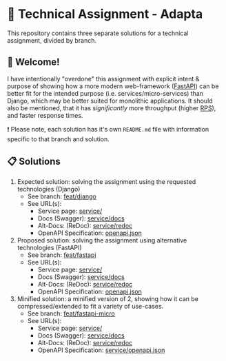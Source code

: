 # 🚀 Technical Assignment - Adapta
This repository contains three separate solutions for a technical assignment, divided by branch.


## 👋 Welcome!
I have intentionally "overdone" this assignment with explicit intent & purpose of showing how a more modern web-framework ([FastAPI](https://fastapi.tiangolo.com/))
can be better fit for the intended purpose (i.e. services/micro-services) than Django, which may be better suited for monolithic applications. 
It should also be mentioned, that it has *significantly* more throughput (higher [RPS](https://www.toucantoco.com/en/glossary/requests-per-second)), and faster response times.

❗ Please note, each solution has it's own `README.md` file with information specific to that branch and solution. 


## 📋 Solutions
1. Expected solution: solving the assignment using the requested technologies (Django)
   - See branch: [feat/django](https://github.com/str00bs/TA_Adapta/tree/feat/django)
   - See URL(s):
      - Service page: [service/](https://adapta.cloud.adapdr.me/)
      - Docs (Swagger): [service/docs](https://adapta.cloud.adapdr.me/)
      - Alt-Docs: (ReDoc): [service/redoc](https://adapta.cloud.adapdr.me/)
      - OpenAPI Specification: [openapi.json](https://adapta.cloud.adapdr.me/openapi.json)
2. Proposed solution: solving the assignment using alternative technologies (FastAPI)
   - See branch: [feat/fastapi](https://github.com/str00bs/TA_Adapta/tree/feat/fastapi)
   - See URL(s):
      - Service page: [service/](https://adapta2.cloud.adapdr.me/)
      - Docs (Swagger): [service/docs](https://adapta2.cloud.adapdr.me/)
      - Alt-Docs: (ReDoc): [service/redoc](https://adapta2.cloud.adapdr.me/)
      - OpenAPI Specification: [openapi.json](https://NAME.cloud.adapdr.me/openapi.json)
3. Minified solution: a minified version of 2, showing how it can be compressed/extended to fit a variety of use-cases.
   - See branch: [feat/fastapi-micro](https://github.com/str00bs/TA_Adapta/tree/feat/fastapi-micro)
   - See URL(s):
      - Service page: [service/](https://adapta3.cloud.adapdr.me/)
      - Docs (Swagger): [service/docs](https://adapta3.cloud.adapdr.me/)
      - Alt-Docs: (ReDoc): [service/redoc](https://adapta3.cloud.adapdr.me/)
      - OpenAPI Specification: [service/openapi.json](https://adapta3.cloud.adapdr.me/openapi.json)
